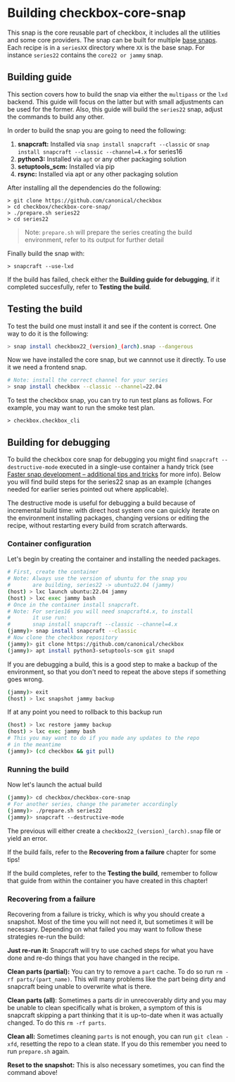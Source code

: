 # Building checkbox-core-snap
This snap is the core reusable part of checkbox, it includes all the utilities
and some core providers. The snap can be built for multiple 
[base snaps](https://snapcraft.io/docs/base-snaps). Each recipe is in a `seriesXX`
 directory where `XX` is the base snap. For instance `series22` contains
 the `core22 or jammy` snap.

## Building guide
This section covers how to build the snap via either the `multipass` or the 
`lxd` backend. This guide will focus on the latter
but with small adjustments can be used for the former. Also, this guide will
build the `series22` snap, adjust the commands to build any other.

In order to build the snap you are going to need the following:
1. **snapcraft:** Installed via `snap install snapcraft --classic` or 
`snap install snapcraft --classic --channel=4.x` for series16
2. **python3:** Installed via `apt` or any other packaging solution
3. **setuptools_scm:** Installed via pip
4. **rsync:** Installed via apt or any other packaging solution

After installing all the dependencies do the following:
```
> git clone https://github.com/canonical/checkbox
> cd checkbox/checkbox-core-snap/
> ./prepare.sh series22
> cd series22
```

> Note: `prepare.sh` will prepare the series creating the build environment, 
> refer to its output for further detail

Finally build the snap with:
```
> snapcraft --use-lxd
```

If the build has failed, check either the **Building guide for debugging**, if
it completed succesfully, refer to **Testing the build**.

## Testing the build
To test the build one must install it and see if the content is correct.
One way to do it is the following:

```bash
> snap install checkbox22_(version)_(arch).snap --dangerous
```
Now we have installed the core snap, but we cannnot use it directly. To use it
we need a frontend snap. 
```bash
# Note: install the correct channel for your series
> snap install checkbox --classic --channel=22.04
```
To test the checkbox snap, you can try to run test plans as follows.
For example, you may want to run the smoke test plan.
```
> checkbox.checkbox_cli
```

## Building for debugging
To build the checkbox core snap for debugging you might find 
`snapcraft --destructive-mode` executed in a single-use container a handy trick 
(see [Faster snap development – additional tips and tricks](https://snapcraft.io/blog/faster-snap-development-additional-tips-and-tricks)
for more info). 
Below you will find build steps for the series22 snap as an example 
(changes needed for earlier series pointed out where applicable).

The destructive mode is useful for debugging a build because of incremental 
build time: with direct host system one can quickly iterate on the environment
installing packages, changing versions or editing the recipe, without restarting
every build from scratch afterwards.

### Container configuration
Let's begin by creating the container and installing the needed packages.
```bash
# First, create the container
# Note: Always use the version of ubuntu for the snap you 
#       are building, series22 -> ubuntu22.04 (jammy)
(host) > lxc launch ubuntu:22.04 jammy
(host) > lxc exec jammy bash
# Once in the container install snapcraft.
# Note: For series16 you will need snapcraft4.x, to install
#       it use run: 
#       snap install snapcraft --classic --channel=4.x
(jammy)> snap install snapcraft --classic
# Now clone the checkbox repository
(jammy)> git clone https://github.com/canonical/checkbox
(jammy)> apt install python3-setuptools-scm git snapd
```
If you are debugging a build, this is a good step to make a backup of the
environment, so that you don't need to repeat the above steps if something
goes wrong.
```bash
(jammy)> exit
(host) > lxc snapshot jammy backup
```
If at any point you need to rollback to this backup run
```bash
(host) > lxc restore jammy backup
(host) > lxc exec jammy bash
# This you may want to do if you made any updates to the repo
# in the meantime
(jammy)> (cd checkbox && git pull)
```
### Running the build
Now let's launch the actual build
```bash
(jammy)> cd checkbox/checkbox-core-snap
# For another series, change the parameter accordingly
(jammy)> ./prepare.sh series22
(jammy)> snapcraft --destructive-mode
```
The previous will either create a `checkbox22_(version)_(arch).snap` file or
yield an error. 

If the build fails, refer to the **Recovering from a failure** chapter for some
tips!

If the build completes, refer to the **Testing the build**, remember to follow
that guide from within the container you have created in this chapter!

### Recovering from a failure

Recovering from a failure is tricky, which is why you should create a
snapshot. Most of the time you will not need it, but sometimes it will be
necessary. Depending on what failed you may want to follow these strategies
re-run the build:

**Just re-run it:** Snapcraft will try to use cached steps for what you have
done and re-do things that you have changed in the recipe. 

**Clean parts (partial):** You can try to remove a `part` cache. To do so run
`rm -rf parts/(part_name)`. This will many problems like the part being dirty
and snapcraft being unable to overwrite what is there.

**Clean parts (all)**: Sometimes a parts dir in unrecoverably dirty and you
may be unable to clean specifically what is broken, a symptom of this is
snapcraft skipping a part thinking that it is up-to-date when it was actually
changed. To do this `rm -rf parts`.

**Clean all:** Sometimes cleaning `parts` is not enough, you can run
`git clean -xfd`, resetting the repo to a clean state. If you do this remember
you need to run `prepare.sh` again.

**Reset to the snapshot:** This is also necessary sometimes, you can find the
command above! 


